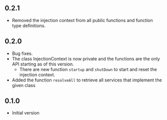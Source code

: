 ## 0.2.1
- Removed the injection context from all public functions and function type definitions.

## 0.2.0

- Bug fixes.
- The class InjectionContext is now private and the functions are the only API starting as of this version.
  - There are new function `startup` and `shutDown` to start and reset the injection context.
- Added the function `resolveAll` to retrieve all services that implement the given class

## 0.1.0

- Initial version
